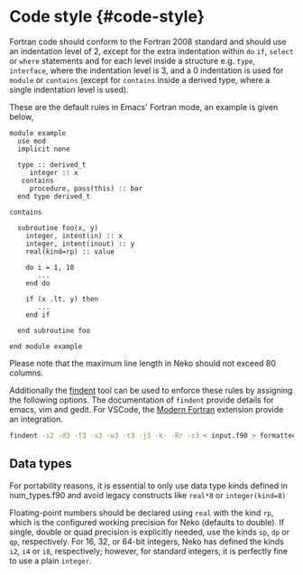 # Code style {#code-style}
Fortran code should conform to the Fortran 2008 standard and should use an indentation level of 2, except for the extra indentation within `do` `if`, `select` or `where` statements and for each level inside a structure e.g. `type`, `interface`, where the indentation level is 3, and a 0 indentation is used for `module` or `contains` (except for `contains` inside a derived type, where a single indentation level is used).

These are the default rules in Emacs' Fortran mode, an example is given below,

~~~~~~~~~~~~~~~{.f90}
module example
  use mod
  implicit none

  type :: derived_t
     integer :: x
   contains
     procedure, pass(this) :: bar     
  end type derived_t

contains

  subroutine foo(x, y)
    integer, intent(in) :: x
    integer, intent(inout) :: y
    real(kind=rp) :: value

    do i = 1, 10
       ...
    end do

    if (x .lt. y) then
       ...
    end if
    
  end subroutine foo
  
end module example
~~~~~~~~~~~~~~~

Please note that the maximum line length in Neko should not exceed 80 columns.

Additionally the [findent](https://github.com/wvermin/findent) tool can be used
to enforce these rules by assigning the following options. The documentation of
`findent` provide details for emacs, vim and gedit. For VSCode, the
[Modern Fortran](https://marketplace.visualstudio.com/items?itemName=fortran-lang.linter-gfortran)
extension provide an integration.

```sh
findent -i2 -d3 -f3 -s3 -w3 -t3 -j3 -k- -Rr -c3 < input.f90 > formatted.f90
```


## Data types
For portability reasons, it is essential to only use data type kinds defined in num_types.f90 and avoid legacy constructs like `real*8` or `integer(kind=8)`

Floating-point numbers should be declared using `real` with the kind `rp`, which is the configured working precision for Neko (defaults to double). If single, double or quad precision is explicitly needed, use the kinds `sp`, `dp` or `qp`, respectively. For 16, 32, or 64-bit integers, Neko has defined the kinds ` i2`, `i4` or `i8`, respectively; however, for standard integers, it is perfectly fine to use a plain `integer`.
